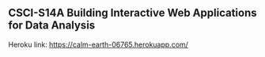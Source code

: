 ## CSCI-S14A Building Interactive Web Applications for Data Analysis

Heroku link: https://calm-earth-06765.herokuapp.com/
